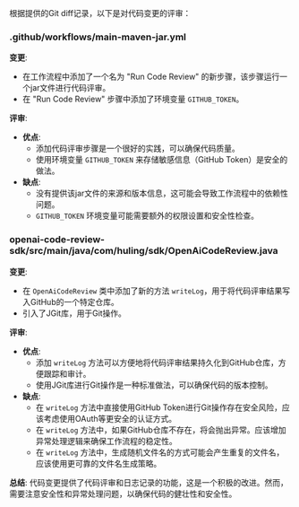 根据提供的Git diff记录，以下是对代码变更的评审：

### .github/workflows/main-maven-jar.yml

**变更**:
- 在工作流程中添加了一个名为 "Run Code Review" 的新步骤，该步骤运行一个jar文件进行代码评审。
- 在 "Run Code Review" 步骤中添加了环境变量 `GITHUB_TOKEN`。

**评审**:
- **优点**:
  - 添加代码评审步骤是一个很好的实践，可以确保代码质量。
  - 使用环境变量 `GITHUB_TOKEN` 来存储敏感信息（GitHub Token）是安全的做法。
- **缺点**:
  - 没有提供该jar文件的来源和版本信息，这可能会导致工作流程中的依赖性问题。
  - `GITHUB_TOKEN` 环境变量可能需要额外的权限设置和安全性检查。

### openai-code-review-sdk/src/main/java/com/huling/sdk/OpenAiCodeReview.java

**变更**:
- 在 `OpenAiCodeReview` 类中添加了新的方法 `writeLog`，用于将代码评审结果写入GitHub的一个特定仓库。
- 引入了JGit库，用于Git操作。

**评审**:
- **优点**:
  - 添加 `writeLog` 方法可以方便地将代码评审结果持久化到GitHub仓库，方便跟踪和审计。
  - 使用JGit库进行Git操作是一种标准做法，可以确保代码的版本控制。
- **缺点**:
  - 在 `writeLog` 方法中直接使用GitHub Token进行Git操作存在安全风险，应该考虑使用OAuth等更安全的认证方式。
  - 在 `writeLog` 方法中，如果GitHub仓库不存在，将会抛出异常。应该增加异常处理逻辑来确保工作流程的稳定性。
  - 在 `writeLog` 方法中，生成随机文件名的方式可能会产生重复的文件名，应该使用更可靠的文件名生成策略。

**总结**:
代码变更提供了代码评审和日志记录的功能，这是一个积极的改进。然而，需要注意安全性和异常处理问题，以确保代码的健壮性和安全性。